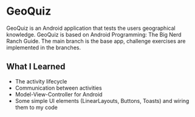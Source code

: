 # GeoQuiz
GeoQuiz is an Android application that tests the users geographical knowledge. GeoQuiz is based on Android Programming: The Big Nerd Ranch Guide. The main branch is the base app, challenge exercises are implemented in the branches.

## What I Learned
- The activity lifecycle
- Communication between activities
- Model-View-Controller for Android
- Some simple UI elements (LinearLayouts, Buttons, Toasts) and wiring them to my code
